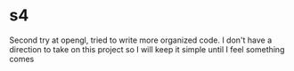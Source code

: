 # s4
Second try at opengl, tried to write more organized code. I don't have a direction to take on this project so I will keep it simple until I feel something comes
